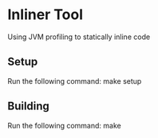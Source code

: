 # Inliner Tool

Using JVM profiling to statically inline code

## Setup

Run the following command:
    make setup

## Building

Run the following command:
    make
